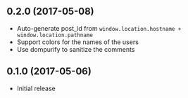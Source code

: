 ## 0.2.0 (2017-05-08)

* Auto-generate post_id from ```window.location.hostname + window.location.pathname```
* Support colors for the names of the users
* Use dompurify to sanitize the comments

## 0.1.0 (2017-05-06)

* Initial release

